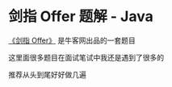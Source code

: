 # 剑指 Offer 题解 - Java


[《剑指 Offer》](https://www.nowcoder.com/ta/coding-interviews) 是牛客网出品的一套题目

这里面很多题目在面试笔试中我还是遇到了很多的

推荐从头到尾好好做几遍